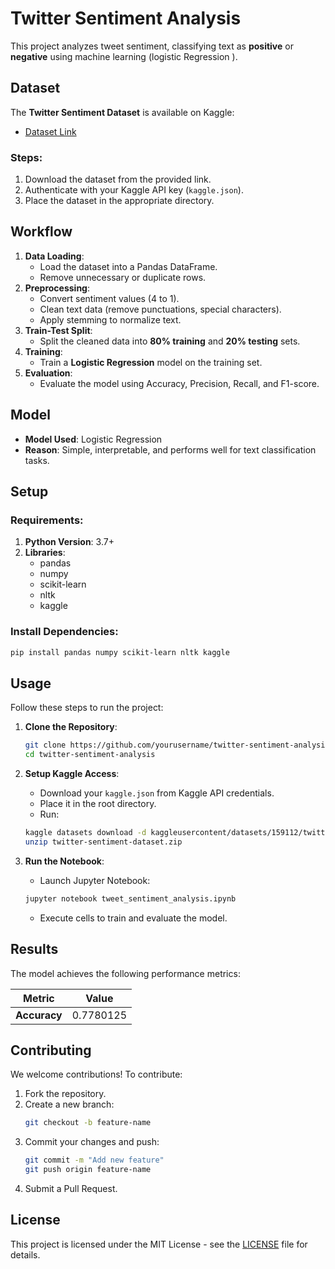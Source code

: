 # Twitter Sentiment Analysis

This project analyzes tweet sentiment, classifying text as **positive** or **negative** using machine learning (logistic Regression ).

## Dataset
The **Twitter Sentiment Dataset** is available on Kaggle:
- [Dataset Link](https://www.kaggleusercontent.com/datasets/datasets/159112/twitter-sentiment-dataset)

### Steps:
1. Download the dataset from the provided link.
2. Authenticate with your Kaggle API key (`kaggle.json`).
3. Place the dataset in the appropriate directory.

## Workflow
1. **Data Loading**:
   - Load the dataset into a Pandas DataFrame.
   - Remove unnecessary or duplicate rows.
2. **Preprocessing**:
   - Convert sentiment values (4 to 1).
   - Clean text data (remove punctuations, special characters).
   - Apply stemming to normalize text.
3. **Train-Test Split**:
   - Split the cleaned data into **80% training** and **20% testing** sets.
4. **Training**:
   - Train a **Logistic Regression** model on the training set.
5. **Evaluation**:
   - Evaluate the model using Accuracy, Precision, Recall, and F1-score.

## Model
- **Model Used**: Logistic Regression
- **Reason**: Simple, interpretable, and performs well for text classification tasks.

## Setup
### Requirements:
1. **Python Version**: 3.7+
2. **Libraries**:
   - pandas
   - numpy
   - scikit-learn
   - nltk
   - kaggle

### Install Dependencies:
```bash
pip install pandas numpy scikit-learn nltk kaggle
```

## Usage
Follow these steps to run the project:

1. **Clone the Repository**:
   ```bash
   git clone https://github.com/yourusername/twitter-sentiment-analysis.git
   cd twitter-sentiment-analysis
   ```

2. **Setup Kaggle Access**:
   - Download your `kaggle.json` from Kaggle API credentials.
   - Place it in the root directory.
   - Run:
   ```bash
   kaggle datasets download -d kaggleusercontent/datasets/159112/twitter-sentiment-dataset
   unzip twitter-sentiment-dataset.zip
   ```

3. **Run the Notebook**:
   - Launch Jupyter Notebook:
   ```bash
   jupyter notebook tweet_sentiment_analysis.ipynb
   ```
   - Execute cells to train and evaluate the model.

## Results
The model achieves the following performance metrics:

| Metric       | Value    |
|--------------|----------|
| **Accuracy** | 0.7780125|

## Contributing
We welcome contributions! To contribute:
1. Fork the repository.
2. Create a new branch:
   ```bash
   git checkout -b feature-name
   ```
3. Commit your changes and push:
   ```bash
   git commit -m "Add new feature"
   git push origin feature-name
   ```
4. Submit a Pull Request.

## License
This project is licensed under the MIT License - see the [LICENSE](LICENSE) file for details.

